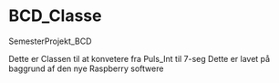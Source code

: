 # BCD_Classe
SemesterProjekt_BCD

Dette er Classen til at konvetere fra Puls_Int til 7-seg
Dette er lavet på baggrund af den nye Raspberry softwere




